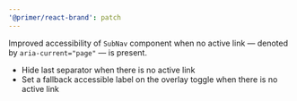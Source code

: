 ```yaml
---
'@primer/react-brand': patch
---
```


Improved accessibility of `SubNav` component when no active link — denoted by `aria-current="page"` — is present.

- Hide last separator when there is no active link
- Set a fallback accessible label on the overlay toggle when there is no active link
